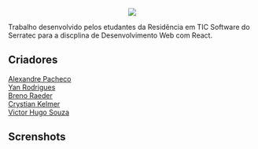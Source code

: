 <div align="center">

  <img          src="https://camo.githubusercontent.com/5228369060d19dcc54abe504fb33140e0c69db5c3ae60693868812d8f550efaf/68747470733a2f2f63646e2e646973636f72646170702e636f6d2f6174746163686d656e74732f313039303037363533393630323836363137362f313039303335333035393239303431393334302f3332363732373030395f3837363639313436303034383234375f313536313132353339393930393630393335395f6e2d72656d6f766562672d707265766965772d72656d6f766562672d707265766965772e706e67">
  
</div>


Trabalho desenvolvido pelos etudantes da Residência em TIC Software do Serratec para a discplina de Desenvolvimento Web com React.


## Criadores

<a href = "https://github.com/alexandre-vpacheco" target="_blank"> Alexandre Pacheco </a> <br>
<a href = "https://github.com/Anuuxy" target="_blank"> Yan Rodrigues </a> <br>
<a href = "https://github.com/BrenoRaeder" target="_blank"> Breno Raeder </a> <br>
<a href = "https://github.com/CrystianKelmer" target="_blank"> Crystian Kelmer </a> <br>
<a href = "https://github.com/victorhbfsouza" target="_blank"> Victor Hugo Souza </a> <br>
  
## Screnshots 

